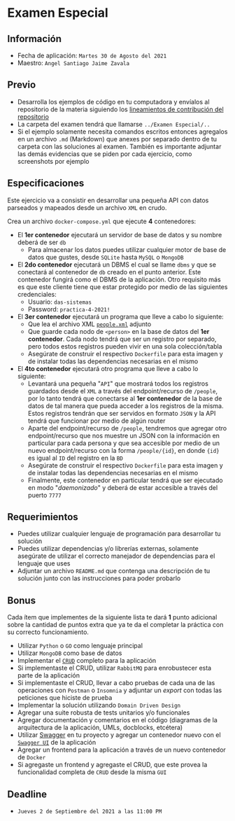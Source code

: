 # Examen Especial

## Información

- Fecha de aplicación: `Martes 30 de Agosto del 2021`
- Maestro: `Angel Santiago Jaime Zavala`

## Previo

- Desarrolla los ejemplos de código en tu computadora y envíalos al repositorio de la materia siguiendo los [lineamientos de contribución del repositorio](https://github.com/AnhellO/DAS_Sistemas#contributing)
- La carpeta del examen tendrá que llamarse `../Examen Especial/..`
- Si el ejemplo solamente necesita comandos escritos entonces agregalos en un archivo `.md` (Markdown) que anexes por separado dentro de tu carpeta con las soluciones al examen. También es importante adjuntar las demás evidencias que se piden por cada ejercicio, como screenshots por ejemplo

## Especificaciones

Este ejercicio va a consistir en desarrollar una pequeña API con datos parseados y mapeados desde un archivo `XML` en crudo.

Crea un archivo `docker-compose.yml` que ejecute **4** contenedores:

- El **1er contenedor** ejecutará un servidor de base de datos y su nombre deberá de ser `db`
  - Para almacenar los datos puedes utilizar cualquier motor de base de datos que gustes, desde `SQLite` hasta `MySQL` o `MongoDB`
- El **2do contenedor** ejecutará un DBMS el cual se llame `dbms` y que se conectará al contenedor de `db` creado en el punto anterior. Este contenedor fungirá como el DBMS de la aplicación. Otro requisito más es que este cliente tiene que estar protegido por medio de las siguientes credenciales:
  - Usuario: `das-sistemas`
  - Password: `practica-4-2021!`
- El **3er contenedor** ejecutará un programa que lleve a cabo lo siguiente:
  - Que lea el archivo XML [`people.xml`](people.xml) adjunto
  - Que guarde cada nodo de `<person>` en la base de datos del **1er contenedor**. Cada nodo tendrá que ser un registro por separado, pero todos estos registros pueden vivir en una sola colección/tabla
  - Asegúrate de construir el respectivo `Dockerfile` para esta imagen y de instalar todas las dependencias necesarias en el mismo
- El **4to contenedor** ejecutará otro programa que lleve a cabo lo siguiente:
  - Levantará una pequeña "`API`" que mostrará todos los registros guardados desde el `XML` a través del endpoint/recurso de `/people`, por lo tanto tendrá que conectarse al **1er contenedor** de la base de datos de tal manera que pueda acceder a los registros de la misma. Estos registros tendrán que ser servidos en formato `JSON` y la API tendrá que funcionar por medio de algún router
  - Aparte del endpoint/recurso de `/people`, tendremos que agregar otro endpoint/recurso que nos muestre un JSON con la información en particular para cada persona y que sea accesible por medio de un nuevo endpoint/recurso con la forma `/people/{id}`, en donde `{id}` es igual al `ID` del registro en la `BD`
  - Asegúrate de construir el respectivo `Dockerfile` para esta imagen y de instalar todas las dependencias necesarias en el mismo
  - Finalmente, este contenedor en particular tendrá que ser ejecutado en modo "_daemonizado_" y deberá de estar accesible a través del puerto `7777`

## Requerimientos

- Puedes utilizar cualquier lenguaje de programación para desarrollar tu solución
- Puedes utilizar dependencias y/o librerías externas, solamente asegúrate de utilizar el correcto manejador de dependencias para el lenguaje que uses
- Adjuntar un archivo `README.md` que contenga una descripción de tu solución junto con las instrucciones para poder probarlo

## Bonus

Cada ítem que implementes de la siguiente lista te dará **1** punto adicional sobre la cantidad de puntos extra que ya te da el completar la práctica con su correcto funcionamiento.

- Utilizar `Python` o `GO` como lenguaje principal
- Utilizar `MongoDB` como base de datos
- Implementar el [`CRUD`](https://developer.mozilla.org/es/docs/Glossary/CRUD) completo para la aplicación
- Si implementaste el CRUD, utilizar `RabbitMQ` para enrobustecer esta parte de la aplicación
- Si implementaste el CRUD, llevar a cabo pruebas de cada una de las operaciones con `Postman` o `Insomnia` y adjuntar un _export_ con todas las peticiones que hiciste de prueba
- Implementar la solución utilizando `Domain Driven Design`
- Agregar una suite robusta de tests unitarios y/o funcionales
- Agregar documentación y comentarios en el código (diagramas de la arquitectura de la aplicación, UMLs, docblocks, etcétera)
- Utilizar [Swagger](https://swagger.io/) en tu proyecto y agregar un contenedor nuevo con el [`Swagger UI`]((https://hub.docker.com/r/swaggerapi/swagger-ui)) de la aplicación
- Agregar un frontend para la aplicación a través de un nuevo contenedor de `Docker`
- Si agregaste un frontend y agregaste el CRUD, que este provea la funcionalidad completa de `CRUD`  desde la misma `GUI`

## Deadline

- `Jueves 2 de Septiembre del 2021 a las 11:00 PM`
